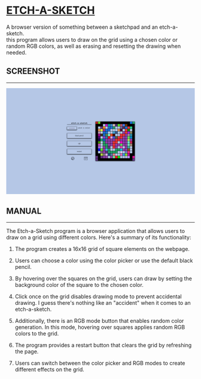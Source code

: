 # [ETCH-A-SKETCH ](https://kojokwakye.github.io/etch-a-sketch/)

A browser version of something between a sketchpad and an etch-a-sketch.  
this program allows users to draw on the grid using a chosen color or random RGB colors, as well as erasing and resetting the drawing when needed.

## SCREENSHOT

---

![demo](media/Screenshot%20from%202023-07-01%2016-39-28.png)

## MANUAL

---

The Etch-a-Sketch program is a browser application that allows users to draw on a grid using different colors. Here's a summary of its functionality:

1. The program creates a 16x16 grid of square elements on the webpage.

2. Users can choose a color using the color picker or use the default black pencil.

3. By hovering over the squares on the grid, users can draw by setting the background color of the square to the chosen color.

4. Click once on the grid disables drawing mode to prevent accidental drawing. I guess there's nothing like an "accident" when it comes to an etch-a-sketch.

5. Additionally, there is an RGB mode button that enables random color generation. In this mode, hovering over squares applies random RGB colors to the grid.

6. The program provides a restart button that clears the grid by refreshing the page.

7. Users can switch between the color picker and RGB modes to create different effects on the grid.
